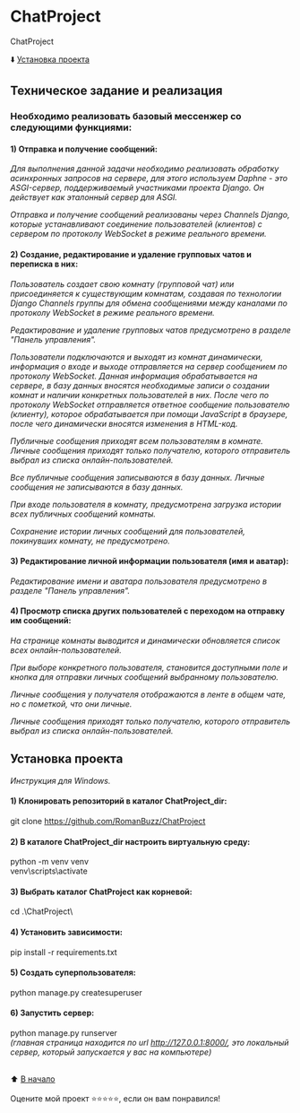 # ChatProject
 ChatProject

:arrow_down: [Установка проекта](README.md#Установка-проекта)

## Техническое задание и реализация

### Необходимо реализовать базовый мессенжер со следующими функциями:

#### 1) Отправка и получение сообщений:

*Для выполнения данной задачи необходимо реализовать обработку асинхронных запросов на сервере, для этого используем Daphne - это ASGI-сервер, поддерживаемый участниками проекта Django. Он действует как эталонный сервер для ASGI.*

*Отправка и получение сообщений реализованы через Channels Django, которые устанавливают соединение пользователей (клиентов) с сервером по протоколу WebSocket в режиме реального времени.*

#### 2) Создание, редактирование и удаление групповых чатов и переписка в них:

*Пользователь создает свою комнату (групповой чат) или присоединяется к существующим комнатам, создавая по технологии Django Channels группы для обмена сообщениями между каналами по протоколу WebSocket в режиме реального времени.*

*Редактирование и удаление групповых чатов предусмотрено в разделе "Панель управления".*

*Пользователи подключаются и выходят из комнат динамически, информация о входе и выходе отправляется на сервер сообщением по протоколу WebSocket. 
Данная информация обрабатывается на сервере, в базу данных вносятся необходимые записи о создании комнат и наличии конкретных пользователей в них.
После чего по протоколу WebSocket отправляется ответное сообщение пользователю (клиенту), которое обрабатывается при помощи JavaScript в браузере, после чего динамически вносятся изменения в HTML-код.*

*Публичные сообщения приходят всем пользователям в комнате. Личные сообщения приходят только получателю, которого отправитель выбрал из списка онлайн-пользователей.*

*Все публичные сообщения записываются в базу данных. Личные сообщения не записываются в базу данных.*

*При входе пользователя в комнату, предусмотрена загрузка истории всех публичных сообщений комнаты.*

*Сохранение истории личных сообщений для пользователей, покинувших комнату, не предусмотрено.*


#### 3) Редактирование личной информации пользователя (имя и аватар):

*Редактирование имени и аватара пользователя предусмотрено в разделе "Панель управления".*

#### 4) Просмотр списка других пользователей с переходом на отправку им сообщений:

*На странице комнаты выводится и динамически обновляется список всех онлайн-пользователей.*

*При выборе конкретного пользователя, становится доступными поле и кнопка для отправки личных сообщений выбранному пользователю.* 

*Личные сообщения у получателя отображаются в ленте в общем чате, но с пометкой, что они личные.*

*Личные сообщения приходят только получателю, которого отправитель выбрал из списка онлайн-пользователей.*

## Установка проекта
*Инструкция для Windows.*

#### 1) Клонировать репозиторий в каталог ChatProject_dir:
git clone https://github.com/RomanBuzz/ChatProject

#### 2) В каталоге ChatProject_dir настроить виртуальную среду:
python -m venv venv
<br> venv\scripts\activate

#### 3) Выбрать каталог ChatProject как корневой:
cd .\ChatProject\

#### 4) Установить зависимости:
pip install -r requirements.txt

#### 5) Создать суперпользователя:
python manage.py createsuperuser

#### 6) Запустить сервер:
python manage.py runserver
<br>*(главная страница находится по url http://127.0.0.1:8000/, это локальный сервер, который запускается у вас на компьютере)*
<br><br>

:arrow_up: [В начало](README.md#Техническое-задание-и-реализация)
<br><br>
Оцените мой проект ⭐️⭐️⭐️⭐️️⭐️, если он вам понравился!